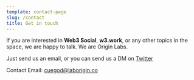 ```yaml
---
template: contact-page
slug: /contact
title: Get in touch
---
```


If you are interested in **Web3 Social**, **w3.work**, or any other topics in the space, we are happy to talk. We are Origin Labs.

Just send us an email, or you can send us a DM on [Twitter](https://twitter.com/origin_lab)

Contact Email: cuegod@laborigin.co

